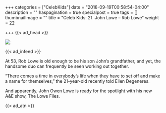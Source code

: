 +++
categories = ["CelebKids"]
date = "2018-09-19T00:58:54-04:00"
description = ""
haspagination = true
specialpost = true
tags = []
thumbnailImage = ""
title = "Celeb Kids: 21. John Lowe – Rob Lowe"
weight = 22

+++
{{< ad_head >}}

![](/uploads/lowe.jpg)

{{< ad_infeed >}}

At 53, Rob Lowe is old enough to be his son John’s grandfather, and yet, the handsome duo can frequently be seen working out together.

“There comes a time in everybody’s life when they have to set off and make a name for themselves,” the 21-year-old recently told Ellen Degeneres.

And apparently, John Owen Lowe is ready for the spotlight with his new A&E show, The Lowe Files.

{{< ad_atn >}}
